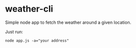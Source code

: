 # weather-cli

Simple node app to fetch the weather around a given location.

Just run:

```
node app.js -a="your address"
```

